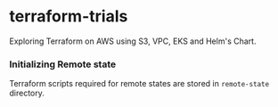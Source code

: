 # terraform-trials

Exploring Terraform on AWS using S3, VPC, EKS and Helm's Chart.


### Initializing Remote state
Terraform scripts required for remote states are stored in `remote-state` directory.

